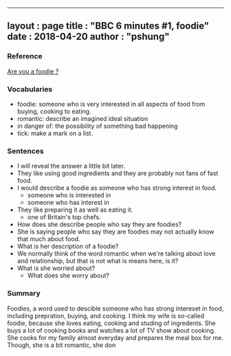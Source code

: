 
---
layout  : page
title   : "BBC 6 minutes #1, foodie"
date       : 2018-04-20
author      : "pshung"
---


### Reference
[Are you a foodie ?](http://www.bbc.co.uk/learningenglish/english/features/6-minute-english/ep-180412)

### Vocabularies
* foodie: someone who is very interested in all aspects of food from buying, cooking to eating.
* romantic: describe an imagined ideal situation
* in danger of: the possibility of something bad happening
* tick: make a mark on a list.

### Sentences
* I will reveal the answer a little bit later.
* They like using good ingredients and they are probably not fans of fast food.
* I would describe a foodie as someone who has strong interest in food.
	* someone who is interested in 
	* someone who has interest in
* They like preparing it as well as eating it.
	* one of Britain's top chefs.
* How does she describe people who say they are foodies?
* She is saying people who say they are foodies may not actually know that much about food.
* What is her description of a foodie?
* We normally think of the word romantic when we're talking about love and relationship, but that is not what is means here, is it?
* What is she worried about?
	* What does she worry about?


### Summary
Foodies, a word used to descible someone who has strong intereset in food, including prepration, buying, and cooking.
I think my wife is so-called foodie, because she loves eating, cooking and studing of ingredents. She buys a lot of cooking books and watches a lot of TV show about cooking.
She cooks for my family almost everyday and prepares the meal box for me. Though, she is a bit romantic, she don
<!--stackedit_data:
eyJoaXN0b3J5IjpbMjcyNTQ1MzgyLDE3NjE0ODM0ODksLTYyOT
U5NTU2Miw1NDU3OTA3NDIsODI5ODEyMTcxLC02OTgyNDA1NzIs
LTYxNjc2MjI2OCwtMTczODkzNTc5Miw4NTYwMjU4OTksLTE2Nz
MyNTc1NCwxNDE2MDE0OTk3XX0=
-->